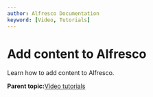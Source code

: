 ```yaml
---
author: Alfresco Documentation
keyword: [Video, Tutorials]
---
```


# Add content to Alfresco

Learn how to add content to Alfresco.

  

**Parent topic:**[Video tutorials](../topics/alfresco-video-tutorials.md)

